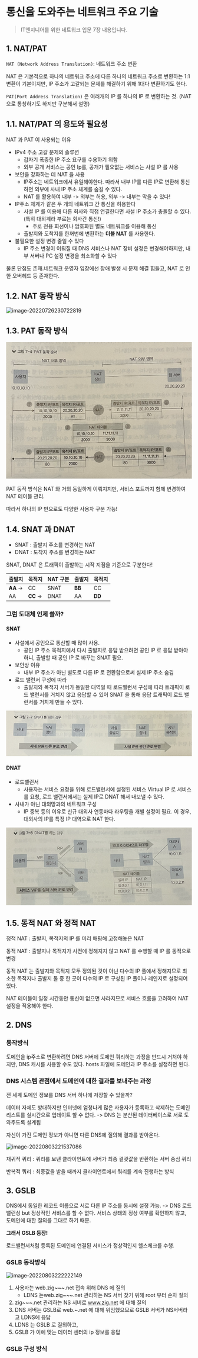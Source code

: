 # 통신을 도와주는 네트워크 주요 기술

> IT엔지니어를 위한 네트워크 입문 7장 내용입니다.



## 1. NAT/PAT

`NAT (Network Address Translation)`: 네트워크 주소 변환

NAT 은 기본적으로 하나의 네트워크 주소에 다른 하나의 네트워크 주소로 변환하는 1:1 변환이 기본이지만, 
IP 주소가 고갈되는 문제를 해결하기 위해 1대다 변환하기도 한다.

`PAT(Port Address Translation)` 은 여러개의 IP 를 하나의 IP 로 변환하는 것. (NAT 으로 통칭하기도 하지만 구분해서 설명)



## 1.1. NAT/PAT 의 용도와 필요성

NAT 과 PAT 이 사용되는 이유

- IPv4 주소 고갈 문제의 솔루션
  - 갑자기 폭증한 IP 주소 요구를 수용하기 위함
  - 외부 공개 서비스는 공인 Ip를, 공개가 필요없는 서비스는 사설 IP 를 사용
- 보안을 강화하는 데 NAT 을 사용
  - IP주소는 네트워크에서 유일해야한다. 따라서 내부 IP를 다른 IP로 변환해 통신하면 외부에 사내 IP 주소 체계를 숨길 수 있다.
  - NAT 를 활용하여 내부 -> 외부는 허용, 외부 -> 내부는 막을 수 있다!
- IP주소 체계가 같은 두 개의 네트워크 간 통신을 허용한다
  - 사설 IP 를 이용해 다른 회사와 직접 연결한다면 사설 IP 주소가 충돌할 수 있다. (특히 대외계라 부르는 회사간 통신!)
    - 주로 전용 회선이나 암호화된 별도 네트워크를 이용해 통신
  - 출발지와 도착지를 한꺼번에 변환하는 **더블 NAT** 를 사용한다.
- 불필요한 설정 변경 줄일 수 있다 
  - IP 주소 변경이 이뤄질 때 DNS 서비스나 NAT 장비 설정은 변경해야하지만, 내부 서버나 PC 설정 변경을 최소화할 수 있다



물론 단점도 존재.네트워크 운영자 입장에선 장애 발생 시 문제 해결 힘들고, NAT 로 인한 오버헤드 등 존재한다.



## 1.2. NAT 동작 방식

![image-20220726230722819](images/image-20220726230722819.png)

## 1.3. PAT 동작 방식

![image-20220726231035161](images/image-20220726231035161.png)

PAT 동작 방식은 NAT 와 거의 동일하게 이뤄지지만, 서비스 포트까지 함께 변경하여 NAT 테이블 관리.

따라서 하나의 IP 만으로도 다양한 사용자 구분 가능!



## 1.4. SNAT 과 DNAT

- SNAT : 출발지 주소를 변경하는 NAT
- DNAT : 도착지 주소를 변경하는 NAT

SNAT, DNAT 은 트래픽이 출발하는 시작 지점을 기준으로 구분한다!

| 출발지   | 목적지   | NAT 구분 | 출발지 | 목적지 |
| -------- | -------- | -------- | ------ | ------ |
| **AA** → | CC       | SNAT     | **BB** | CC     |
| AA       | **CC** → | DNAT     | AA     | **DD** |

### 그럼 도대체 언제 쓸까?

#### SNAT

- 사설에서 공인으로 통신할 때 많이 사용.
  - 공인 IP 주소 목적지에서 다시 출발지로 응답 받으려면 공인 IP 로 응답 받아야 하니, 출발할 때 공인 IP 로 바꾸는 SNAT 필요.
- 보안상 이유
  - 내부 IP 주소가 아닌 별도로 다른 IP 로 전환함으로써 실제 IP 주소 숨김
- 로드 밸런서 구성에 따라
  - 출발지와 목적지 서버가 동일한 대역일 때 로드밸런서 구성에 따라 트래픽이 로드 밸런서를 거치지 않고 응답할 수 있어 SNAT 을 통해 응답 트래픽이 로드 밸런서를 거치게 만들 수 있다.

![image-20220726233258835](images/image-20220726233258835.png)

#### DNAT

- 로드밸런서
  - 사용자는 서비스 요청을 위해 로드밸런서에 설정된 서비스 Virtual IP 로 서비스를 요청, 
    로드 밸런서에서는 실제 IP로 DNAT 해서 내보낼 수 있다.
- 사내가 아닌 대외망과의 네트워크 구성
  - IP 중복 등의 이유로 신규 대외사 연동마다 라우팅을 개별 설정이 필요. 
    이 경우, 대외사의 IP를 특정 IP 대역으로 NAT 한다.

![image-20220726233315126](images/image-20220726233315126.png)



## 1.5. 동적 NAT 와 정적 NAT

정적 NAT : 출발지, 목적지의 IP 를 미리 매핑해 고정해놓은 NAT

동적 NAT : 출발지나 목적지가 사전에 정해지지 않고 NAT 를 수행할 때 IP 를 동적으로 변경

동적 NAT 는 출발지와 목적지 모두 정의된 것이 아닌 다수의 IP 풀에서 정해지므로 최소한 목적지나 출발지 둘 중 한 곳이 다수의 IP 로 구성된 IP 풀이나 레인지로 설정되어 있다.

NAT 테이블이 일정 시간동안 통신이 없으면 사라지므로 서비스 흐름을 고려하여 NAT 설정을 적용해야 한다.



## 2. DNS



### 동작방식

도메인을 ip주소로 변환하려면 DNS 서버에 도메인 쿼리하는 과정을 반드시 거처야 하지만, 
DNS 캐시를 사용할 수도 있다. hosts 파일에 도메인과 IP 주소를 설정하면 된다.

### DNS 시스템 관점에서 도메인에 대한 결과를 보내주는 과정

전 세계 도메인 정보를 DNS 서버 하나에 저장할 수 있을까?

데이터 자체도 방대하지만 인터넷에 엄청나게 많은 사용자가 등록하고 삭제하는 도메인 리스트를 실시간으로 업데이트 할 수 없다. -> DNS 는 분산된 데이터베이스로 서로 도와주도록 설계됨

자신이 가진 도메인 정보가 아니면 다른 DNS에 질의해 결과를 받아온다.

![image-20220803221537086](images/image-20220803221537086.png)

재귀적 쿼리 : 쿼리를 보낸 클라이언트에 서버가 최종 결괏값을 반환하는 서버 중심 쿼리

반복적 쿼리 : 최종값을 받을 때까지 클라이언트에서 쿼리를 계속 진행하는 방식



## 3. GSLB

DNS에서 동일한 레코드 이름으로 서로 다른 IP 주소를 동시에 설정 가능. -> DNS 로드밸런싱
but 정상적인 서비스를 할 수 없다. 서비스 상태의 정상 여부를 확인하지 않고, 도메인에 대한 질의를 그대로 하기 때문.

**그래서 GSLB 등장!** 

로드밸런서처럼 등록된 도메인에 연결된 서비스가 정상적인지 헬스체크를 수행.

### GSLB 동작방식

![image-20220803222222149](images/image-20220803222222149.png)

1. 사용자는 web.zig~~~.net 접속 위해 DNS 에 질의
   - LDNS 는web.zig~~~.net 관리하는 NS 서버 찾기 위해 root 부터 순차 질의
2. zig~~~.net 관리하는 NS 서버로 www.zig.net 에 대해 질의
3. DNS 서버는 GSLB로 web.~.net 에 대해 위임했으므로 GSLB 서버가 NS서버라고 LDNS에 응답
4. LDNS 는 GSLB 로 질의하고, 
5. GSLB 가 이에 맞는 데이터 센터의 ip 정보를 응답



### GSLB 구성 방식

